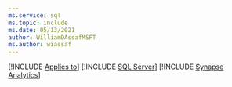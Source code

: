 ```yaml
---
ms.service: sql
ms.topic: include
ms.date: 05/13/2021
author: WilliamDAssafMSFT
ms.author: wiassaf
---
```


[!INCLUDE [Applies to](../../includes/applies-md.md)] [!INCLUDE [SQL Server](_ssnoversion.md)] [!INCLUDE [Synapse Analytics](_asa.md)]
 